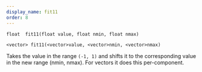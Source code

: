 ```yaml
---
display_name: fit11
order: 8
---
```

`float  fit11(float value, float nmin, float nmax)`

`<vector> fit11(<vector>value, <vector>nmin, <vector>nmax)`

Takes the value in the range `(-1, 1)` and shifts it to the corresponding value in the new range (nmin, nmax). For vectors it does this per-component.
